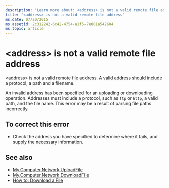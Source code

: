 ```yaml
---
description: "Learn more about: <address> is not a valid remote file address"
title: "<address> is not a valid remote file address"
ms.date: 07/20/2015
ms.assetid: 2c312242-6c42-4754-a1f5-7e801a542604
ms.topic: article
---
```

# \<address> is not a valid remote file address

\<address> is not a valid remote file address. A valid address should include a protocol, a path and a filename.  
  
 An invalid address has been specified for an uploading or downloading operation. Addresses must include a protocol, such as `ftp` or `http`, a valid path, and the file name. This error may be a result of parsing file paths incorrectly.  
  
## To correct this error  
  
- Check the address you have specified to determine where it fails, and supply the necessary information.  
  
## See also

- [My.Computer.Network.UploadFile](xref:Microsoft.VisualBasic.Devices.Network.UploadFile%2A)
- [My.Computer.Network.DownloadFile](xref:Microsoft.VisualBasic.Devices.Network.DownloadFile%2A)
- [How to: Download a File](../developing-apps/programming/computer-resources/how-to-download-a-file.md)
